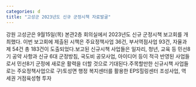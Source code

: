 ```yaml
---
categories: d
title: "고성군 2023년도 신규 군정시책 자료발굴"
---
```

강원 고성군은 9월15일(목) 본관2층 회의실에서 2023년도 신규 군정시책 보고회를 개최했다. 이번 보고회에 제출된 시책은 주요정책사업 36건, 부서역점사업 93건, 자율과제 54건 총 183건이 도출되었다.보고된 신규시책 사업들은 일자리, 청년, 교육 등 민선8기 공약 사항과 신규 6대 군정방침, 국도비 공모사업, 아이디어 등이 적극 반영된 사업들로서 민선8기 군정에 새로운 활력을 더할 것으로 기대된다.주목할만한 신규시책 사업들로는 주요정책사업으로 구)토성면 행정 복지센터를 활용한 EPS힐링센터 조성사업, 역세권 거점육성형 투자